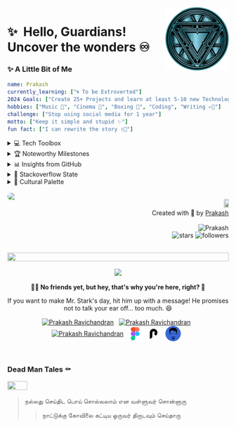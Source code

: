 <img src="./logo/arc.svg" width="144" align="right" hspace="0" />

✨ &nbsp;Hello, Guardians!  Uncover the wonders ♾️
======


<h3>✨ A Little Bit of Me</h3>

```yaml
name: Prakash
currently_learning: ["🌀 To be Extroverted"]
2024 Goals: ["Create 25+ Projects and learn at least 5-10 new Technologies."]
hobbies: ["Music 🎵", "Cinema 🎥", "Boxing 🥊", "Coding", "Writing ✍🏼"]
challenge: ["Stop using social media for 1 year"]
motto: ["Keep it simple and stupid ✨"]
fun fact: ["I can rewrite the story ✌🏼"]
```


<details>
<summary>💻 Tech Toolbox </summary><br>
  
<table align="center">
  <tr>
    <td align="center" width="96">
        <img src="https://skillicons.dev/icons?i=arduino" alt="icon" width="48" height="48" />
    </td>
    <td align="center" width="96">
      <a href="#macropower-tech">
        <img src="https://skillicons.dev/icons?i=autocad" alt="icon" width="48" height="48" />
      </a>
    </td>
    <td align="center" width="96">
        <img src="https://skillicons.dev/icons?i=babel" alt="icon" width="48" height="48" />
    </td>
    <td align="center" width="96">
        <img src="https://skillicons.dev/icons?i=bash" alt="icon" width="48" height="48" />
    </td>
    <td align="center" width="96">
        <img src="https://skillicons.dev/icons?i=bootstrap" alt="icon" width="48" height="48" />
    </td>
    <td align="center" width="96">
        <img src="https://skillicons.dev/icons?i=c" alt="icon" width="48" height="48" />
    </td>
    <td align="center" width="96">
        <img src="https://skillicons.dev/icons?i=cpp" alt="icon" width="48" height="48" />
    </td>
    <td align="center" width="96">
        <img src="https://skillicons.dev/icons?i=css" alt="icon" width="48" height="48" />
    </td>
    <td align="center" width="96">
        <img src="https://skillicons.dev/icons?i=express" alt="icon" width="48" height="48" />
    </td>
  </tr>
  <tr>
  <td align="center" width="96">
        <img src="https://skillicons.dev/icons?i=figma" alt="icon" width="48" height="48" />
    <td align="center" width="96">
        <img src="https://skillicons.dev/icons?i=git" alt="icon" width="48" height="48" />
    </td>
    <td align="center" width="96"> 
        <img src="https://skillicons.dev/icons?i=github" width="48" height="48" alt="icon" />
    </td>
    <td align="center"  width="96">
        <img src="https://skillicons.dev/icons?i=graphql" width="48" height="48" alt="icon" />
    </td>
    <td align="center"  width="96">
        <img src="https://skillicons.dev/icons?i=html" width="48" height="48" alt="icon" />
    </td>
    <td align="center" width="96">
        <img src="https://skillicons.dev/icons?i=js" width="48" height="48" alt="icon" />
    </td>
    <td align="center"  width="96">
        <img src="https://skillicons.dev/icons?i=jquery" width="48" height="48" alt="icon" />
    </td>
    <td align="center" width="96">
        <img src="https://skillicons.dev/icons?i=md" width="48" height="48" alt="icon" />
    </td>
    <td align="center" width="96">
        <img src="https://skillicons.dev/icons?i=matlab" width="48" height="48" alt="icon" />
    </td>
  </tr>
 <tr>
      <td align="center" width="96">
        <img src="https://skillicons.dev/icons?i=netlify" width="48" height="48" alt="icon" />
    </td>
        <td align="center" width="96">
        <img src="https://skillicons.dev/icons?i=nextjs" width="48" height="48" alt="icon" />
      </td>
      </td>
    <td align="center" width="96">
        <img src="https://skillicons.dev/icons?i=nodejs" width="48" height="48" alt="icon" />
    </td>
            <td align="center" width="96">
        <img src="https://skillicons.dev/icons?i=notion" width="48" height="48" alt="icon" />
    </td>
              <td align="center" width="96">
        <img src="https://skillicons.dev/icons?i=npm" width="48" height="48" alt="icon" />
    </td>
              <td align="center" width="96">
        <img src="https://skillicons.dev/icons?i=opencv" width="48" height="48" alt="icon" />
    </td>
              <td align="center" width="96">
        <img src="https://skillicons.dev/icons?i=powershell" width="48" height="48" alt="icon" />
    </td>
              <td align="center" width="96">
        <img src="https://skillicons.dev/icons?i=py" width="48" height="48" alt="icon" />
    </td>
    <td align="center" width="96">
        <img src="https://skillicons.dev/icons?i=r" width="48" height="48" alt="icon" />
    </td>
 </tr>
 <tr>
      <td align="center" width="96">
        <img src="https://skillicons.dev/icons?i=raspberrypi" width="48" height="48" alt="icon" />
    </td>
        <td align="center" width="96">
        <img src="https://skillicons.dev/icons?i=react" width="48" height="48" alt="icon" />
      </td>
      </td>
    <td align="center" width="96">
        <img src="https://skillicons.dev/icons?i=sass" width="48" height="48" alt="icon" />
    </td>
            <td align="center" width="96">
        <img src="https://skillicons.dev/icons?i=svelte" width="48" height="48" alt="icon" />
    </td>
              <td align="center" width="96">
        <img src="https://skillicons.dev/icons?i=svg" width="48" height="48" alt="icon" />
    </td>
              <td align="center" width="96">
        <img src="https://skillicons.dev/icons?i=tailwind" width="48" height="48" alt="icon" />
    </td>
              <td align="center" width="96">
        <img src="https://skillicons.dev/icons?i=ts" width="48" height="48" alt="icon" />
    </td>
              <td align="center" width="96">
        <img src="https://skillicons.dev/icons?i=vercel" width="48" height="48" alt="icon" />
    </td>
    <td align="center" width="96">
        <img src="https://skillicons.dev/icons?i=vscode" width="48" height="48" alt="icon" />
    </td>
 </tr>
</table>

</details>


<details>
<summary>🏆 Noteworthy Milestones</summary>

<div align="center">
<img src="https://github-profile-trophy.vercel.app/?username=PrakasRavichandran&theme=juicyfresh&no-bg=true&no-frame=true&row=1&column=4&title=MultiLanguage,Commits,PullRequest,Reviews">
 </div>

<div align="center">
<img src="https://github-profile-trophy.vercel.app/?username=PrakasRavichandran&theme=juicyfresh&no-bg=true&no-frame=true&row=1&column=4&title=Repositories,Organizations,Stars,Followers">
 </div>
 </details>


<details>
<summary>📊 Insights from GitHub </summary>
<br><br>

> 📜 37 Public Repositories 
 > 
> 🔑 27 Private Repositories 
 > 

<br>
  
| <img align="center" src="https://github-readme-stats.vercel.app/api?username=PrakasRavichandran&rank_icon=github&show_icons=true&count_private=true&theme=darcula&hide_border=true&bg_color=00000000" alt="Prakash Ravichandran's GitHub stats" /> | <img align="center" src="https://github-readme-stats.vercel.app/api/top-langs/?username=PrakasRavichandran&layout=compact&hide_border=true&theme=darcula&bg_color=00000000&hide=html,css&langs_count=8" alt="Prakash Ravichandran's GitHub stats" /> | <img align="center" src="https://github-readme-streak-stats.herokuapp.com?user=PrakasRavichandran&theme=darcula&hide_border=true&background=FFFFFF00" alt="Prakash Ravichandran's Github Streak Stats" /> |
| ------------- | ------------- | ------------- |

<img align="center" src="https://github-readme-activity-graph.vercel.app/graph?username=PrakasRavichandran&custom_title=Prakash's%20GitHub%20Activity%20Graph&hide_border=true&bg_color=0D111700&color=BA5F17&line=BA5F17&point=BA5F17&area_color=FFFFFF&title_color=FFFFFF&area=true" alt="Prakash Ravichandran's Github Streak Stats" />

</details>


<details>
<summary>🐾 Stackoverflow State</summary>
<p  align="center">
  <img src="https://github-stackoverflow-readme.vercel.app/?userId=23835004">
</p>
</details>


<details>
<summary>🌈 Cultural Palette</summary>

<table border=1 border-radius: 10px; align="center">
      <td  align="center"padding-top:500;">
         <a href="https://prakashdairies.netlify.app/"> <img src="./logo/bloggy.png" width="100" height="30%"> </a>
            <h6 align="center">Writing 📝</h6>
      </td>
      <td  align="center"padding-top:500;">
         <a href="https://literal.club/book/you-are-a-badass-w3q87"> <img src="https://assets.literal.club/2/cklgk4p7n187791ifbarmt6r0d.jpg" width="100" height="30%" /> </a>
         <h6 align="center">Book 📕</h6>
      </td>
      <td  align="center"padding-top:500;">
         <a href="https://movieecorn.netlify.app/movie/detail/834742"><img src="https://image.tmdb.org/t/p/w342/hqwSUWQcnd1cxpc6Gdx1X3t5v2O.jpg" width="100" height="30%" /></a>
       <h6 align="center">Movie 🍿</h6>
      </td>
      <td  align="center"padding-top:500;">
         <img src="https://spotify-recently-played-readme.vercel.app/api?user=31tjfsz43ir3hjz5gxrcsw7wiaxy&count=5" width="250" height="30%" />
      </td>
    </tr>
  </table>

</details><br>

<img src="https://nvr-eta.vercel.app/spotify" width="50%" hspace="0" vspace="0" align="left" style="border-radius: 10px;"/>
  
<p align="right">
<a href="https://www.google.com/search?q=groot&oq=groot+&gs_lcrp=EgZjaHJvbWUyBggAEEUYOTIKCAEQABixAxiABDIHCAIQABiABDIKCAMQABixAxiABDIKCAQQABixAxiABDIHCAUQABiABDIHCAYQABiABDIHCAcQABiABDIHCAgQABiABNIBCTE0NTEzajBqMagCALACAA&sourceid=chrome&ie=UTF-8"><img src="https://img.wattpad.com/79d6df258b4fc37f6b8273068e7e9a1644851d83/68747470733a2f2f73332e616d617a6f6e6177732e636f6d2f776174747061642d6d656469612d736572766963652f53746f7279496d6167652f776a696a696353386c65325553513d3d2d3536323033393731302e313532356339636233353463303839353630303637393232373136342e676966" width="15%" height="15%"></a><br> Created with 🧡 by <a href="https://prakashravichandran.com">Prakash</a><br><br><img src="https://komarev.com/ghpvc/?username=PrakasRavichandran&label=Profile%20views&color=0e75b6&style=flat" alt="Prakash"/><br><img src="https://img.shields.io/github/stars/PrakasRavichandran?label=Stars" alt="stars">  <img alt="followers" src="https://img.shields.io/github/followers/PrakasRavichandran?label=Followers&style=social"></p> <br>





<img src="https://user-images.githubusercontent.com/74038190/212284100-561aa473-3905-4a80-b561-0d28506553ee.gif" height="10%" width="100%">

<p align="center">
	<img width="50" src="https://github.githubassets.com/images/spinners/octocat-spinner-64.gif">
<p align="center"><strong>🤷‍♂️ No friends yet, but hey, that's why you're here, right? 🌵</strong></p>
<p align="center">If you want to make Mr. Stark's day, hit him up with a message! He promises not to talk your ear off... too much. 😄</p>
</p>
</p>

<p align="center">
<a href="https://linkedin.com/in/prakashravichandran10" target="blank"><img align="center" src="https://raw.githubusercontent.com/maurodesouza/profile-readme-generator/master/src/assets/icons/social/linkedin/default.svg" alt="Prakash Ravichandran" height="30" width="30" /></a>&nbsp;&nbsp;
<a href="https://www.instagram.com/prakashravichandrann/" target="blank"><img align="center" src="https://raw.githubusercontent.com/rahuldkjain/github-profile-readme-generator/master/src/images/icons/Social/instagram.svg" alt="Prakash Ravichandran" height="30" width="30" /></a>&nbsp;&nbsp;
<a href="https://twitter.com/Prakash_r10" target="blank"><img align="center" src="https://uxwing.com/wp-content/themes/uxwing/download/brands-and-social-media/x-social-media-logo-icon.png" alt="Prakash Ravichandran" height="30" width="30" /></a>&nbsp;&nbsp;
<a href="https://www.figma.com/@prakash_ui" target="blank"><img align="center" src="./logo/fig.svg" alt="Prakash Ravichandran" height="30" width="30" /></a>&nbsp;&nbsp;
<a href="https://prakashdairies.netlify.app/" target="blank"><img align="center" src="./logo/blog.svg" alt="Prakash Ravichandran" height="30" width="30" /></a>&nbsp;&nbsp;
<a href="https://prakashravichandran.com" target="blank"><img align="center" src="./logo/logo-full.svg" alt="Prakash Ravichandran" height="35" width="35" /></a>&nbsp;&nbsp;
</p>
<br>

<h3>Dead Man Tales ⚰️</h3>

<!--<img src="https://readme-typing-svg.demolab.com?font=Jersey+15&weight=350&size=18&pause=1000&color=005BFF&random=false&width=435&lines=Payday+is+happier+than+increment+day 💵." alt="Typing SVG" />-->


<img src="https://m.media-amazon.com/images/M/MV5BMjZkYWRkMzEtMjZiZC00YTE4LThmYWMtMDZlMmZjZjg3Mzc3XkEyXkFqcGdeQXVyODMyODMxNDY@._V1_.jpg" height="10%" width="30%">

>நல்லது செய்திட பொய் சொல்லலாம் என வள்ளுவர் சொன்னாரு
>>நாட்டுக்கு கோவிலை கட்டிய ஒருவர் திருடவும் செய்தாரு
